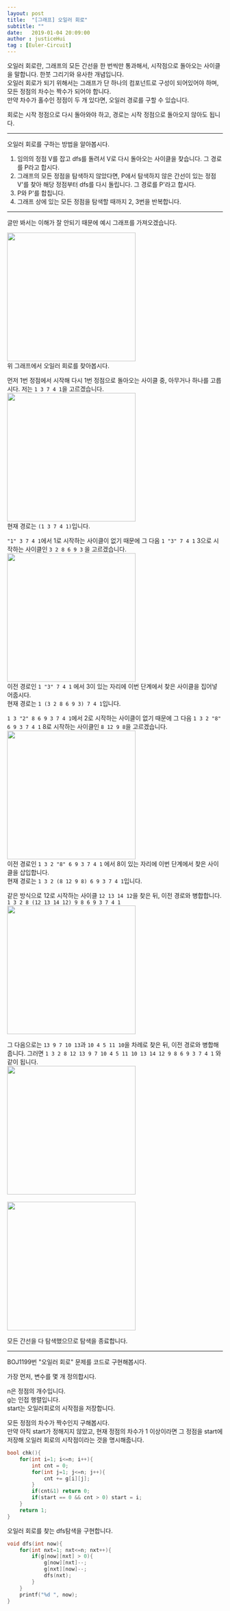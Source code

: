 ```yaml
---
layout: post
title:  "[그래프] 오일러 회로"
subtitle: ""
date:   2019-01-04 20:09:00
author : justiceHui
tag : [Euler-Circuit]
---
```


오일러 회로란, 그래프의 모든 간선을 한 번씩만 통과해서, 시작점으로 돌아오는 사이클을 말합니다. 한붓 그리기와 유사한 개념입니다.<br>
오일러 회로가 되기 위해서는 그래프가 단 하나의 컴포넌트로 구성이 되어있어야 하며, 모든 정점의 차수는 짝수가 되어야 합니다.<br>
만약 차수가 홀수인 정점이 두 개 있다면, 오일러 경로를 구할 수 있습니다.

회로는 시작 정점으로 다시 돌아와야 하고, 경로는 시작 정점으로 돌아오지 않아도 됩니다.

<hr>

오일러 회로를 구하는 방법을 알아봅시다.

1. 임의의 정점 V를 잡고 dfs를 돌려서 V로 다시 돌아오는 사이클을 찾습니다. 그 경로를 P라고 합시다.
2. 그래프의 모든 정점을 탐색하지 않았다면, P에서 탐색하지 않은 간선이 있는 정점 V'를 찾아 해당 정점부터 dfs를 다시 돌립니다. 그 경로를 P'라고 합시다.
3. P와 P'를 합칩니다.
4. 그래프 상에 있는 모든 정점을 탐색할 때까지 2, 3번을 반복합니다.

<hr>

글만 봐서는 이해가 잘 안되기 때문에 예시 그래프를 가져오겠습니다.

<img src = "https://i.imgur.com/XSFvJ3U.png" width = "300px"><br>
위 그래프에서 오일러 회로를 찾아봅시다.

먼저 1번 정점에서 시작해 다시 1번 정점으로 돌아오는 사이클 중, 아무거나 하나를 고릅시다. 저는 `1 3 7 4 1`을 고르겠습니다.<br>
<img src = "https://i.imgur.com/DiKHtRC.png" width = "300px"><br>
현재 경로는 `(1 3 7 4 1)`입니다.

`"1" 3 7 4 1`에서 1로 시작하는 사이클이 없기 때문에 그 다음 `1 "3" 7 4 1` 3으로 시작하는 사이클인 `3 2 8 6 9 3` 을 고르겠습니다.<br>
<img src = "https://i.imgur.com/CUOlpGQ.png" width = "300px"><br>
이전 경로인 `1 "3" 7 4 1` 에서 3이 있는 자리에 이번 단계에서 찾은 사이클을 집어넣어줍시다.<br>
현재 경로는 `1 (3 2 8 6 9 3) 7 4 1`입니다.

`1 3 "2" 8 6 9 3 7 4 1`에서 2로 시작하는 사이클이 없기 때문에 그 다음 `1 3 2 "8" 6 9 3 7 4 1` 8로 시작하는 사이클인 `8 12 9 8`을 고르겠습니다.<br>
<img src = "https://i.imgur.com/KjZDLb8.png" width = "300px"><br>
이전 경로인 `1 3 2 "8" 6 9 3 7 4 1` 에서 8이 있는 자리에 이번 단계에서 찾은 사이클을 삽입합니다.<br>
현재 경로는 `1 3 2 (8 12 9 8) 6 9 3 7 4 1`입니다.

같은 방식으로 12로 시작하는 사이클 `12 13 14 12`을 찾은 뒤, 이전 경로와 병합합니다. `1 3 2 8 (12 13 14 12) 9 8 6 9 3 7 4 1`<br>
<img src = "https://i.imgur.com/Cu74qxh.png" width = "300px">

그 다음으로는 `13 9 7 10 13`과 `10 4 5 11 10`을 차례로 찾은 뒤, 이전 경로와 병합해줍니다. 그러면 `1 3 2 8 12 13 9 7 10 4 5 11 10 13 14 12 9 8 6 9 3 7 4 1` 와 같이 됩니다.<br>
<img src = "https://i.imgur.com/a7odHyS.png" width = "300px"><br><br>
<img src = "https://i.imgur.com/w24kaM7.png" width = "300px">

모든 간선을 다 탐색했으므로 탐색을 종료합니다.

<hr>

BOJ1199번 "오일러 회로" 문제를 코드로 구현해봅시다.<br>

가장 먼저, 변수를 몇 개 정의합시다.

n은 정점의 개수입니다.<br>
g는 인접 행렬입니다.<br>
start는 오일러회로의 시작점을 저장합니다.

모든 정점의 차수가 짝수인지 구해봅시다.<br>
만약 아직 start가 정해지지 않았고, 현재 정점의 차수가 1 이상이라면 그 정점을 start에 저장해 오일러 회로의 시작점이라는 것을 명시해줍니다.
```cpp
bool chk(){
	for(int i=1; i<=n; i++){
		int cnt = 0;
		for(int j=1; j<=n; j++){
			cnt += g[i][j];
		}
		if(cnt&1) return 0;
		if(start == 0 && cnt > 0) start = i;
	}
	return 1;
}
```
오일러 회로를 찾는 dfs탐색을 구현합니다.
```cpp
void dfs(int now){
	for(int nxt=1; nxt<=n; nxt++){
		if(g[now][nxt] > 0){
			g[now][nxt]--;
			g[nxt][now]--;
			dfs(nxt);
		}
	}
	printf("%d ", now);
}
```
